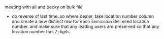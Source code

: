 meeting with ali and becky on bulk file
- do reverse of last time. so where dealer, take location number column and create a new distinct row for each semicolon delimited location number. and make sure that any leading users are preserved so that any location number has 7 digits